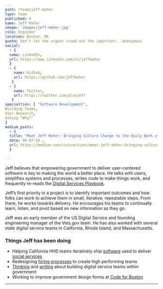 ```yaml
---
path: /team/jeff-maher
type: team
published: 0
name: Jeff Maher
image: 'images/jeff-maher.jpg'
role: Engineer
location: Boston, MA
quote: Don’t let the urgent crowd out the important. -Anonymous
social: 
  - {
  name: LinkedIn,
  url: https://www.linkedin.com/in/jeffmaher
  }
  - {
    name: Github,
    url: https://github.com/jeffmaher
   }
  - {
    name: Twitter,
    url: https://twitter.com/plusjeff
   } 
specialties: [ "Software Development",
Building Teams,
User Research,
Asking “Why?”
]
medium_posts: 
  - {
  title: "Meet Jeff Maher: Bringing Culture Change to the Daily Work of Government",
  date: 06-07-18 ,
  url: https://medium.com/civicactions/meet-jeff-maher-bringing-cultural-change-to-the-daily-work-of-government-da0f69bc602b
  }
  
---
```


Jeff believes that empowering government to deliver user-centered software is key to making the world a better place. He talks with users, simplifies systems and processes, writes code to make things work, and frequently re-reads the [Digital Services Playbook](https://playbook.cio.gov/).

Jeff’s first priority in a project is to identify important outcomes and how folks can work to achieve them in small, iterative, repeatable steps. From there, he works towards delivery. He encourages his teams to continually learn, listen, and pivot based on new information as they go. 

Jeff was an early member of the US Digital Service and founding engineering manager of the Vets.gov team. He has also worked with several state digital service teams in California, Rhode Island, and Massachusetts.




### Things Jeff has been doing
* Helping California HHS teams iteratively ship [software](https://github.com/CA-MMISDigitalServices) used to deliver [social services](https://cwds.ca.gov/)
* Redesigning [hiring processes](https://civicactions.com/careers/) to create high performing teams
* [Thinking](https://ash.harvard.edu/people/jeff-maher) and [writing](https://medium.com/@plusjeff) about building digital service teams within government
* Working to improve government design forms at [Code for Boston](http://www.codeforboston.org/)



------------------------------

